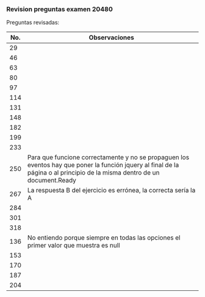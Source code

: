 ### Revision preguntas examen 20480

Preguntas revisadas:



| No.  | Observaciones                                                |
| ---- | ------------------------------------------------------------ |
| 29   |                                                              |
| 46   |                                                              |
| 63   |                                                              |
| 80   |                                                              |
| 97   |                                                              |
| 114  |                                                              |
| 131  |                                                              |
| 148  |                                                              |
| 182  |                                                              |
| 199  |                                                              |
| 233  |                                                              |
| 250  | Para que funcione correctamente y no se propaguen los eventos hay  que poner la función jquery al final de la página o al principio de la misma dentro de un document.Ready |
| 267  | La respuesta B del ejercicio es errónea, la correcta sería la A |
| 284  |                                                              |
| 301  |                                                              |
| 318  |                                                              |
| 136  | No entiendo porque siempre en todas las opciones el primer valor que muestra es null |
| 153  |                                                              |
| 170  |                                                              |
| 187  |                 |
| 204  |                                                              |



